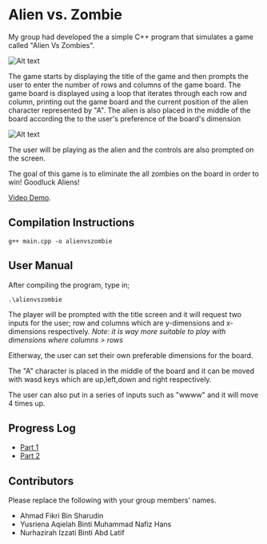 # Alien vs. Zombie

My group had developed the a simple C++ program that simulates a game called "Alien Vs Zombies".

![Alt text](https://imgtr.ee/images/2023/01/28/G57Ur.jpg "Title Screen")

The game starts by displaying the title of the game and then prompts the user to enter the number of rows and columns of the game board. The game board is displayed using a 
loop that iterates through each row and column, printing out the game board and the current position of the alien character represented by "A". The alien is also placed in the middle of the board according the to the user's preference of the board's dimension

![Alt text](https://imgtr.ee/images/2023/01/28/G5GTn.jpg "Prompting User for Dimensions")

The user will be playing as the alien and the controls are also prompted on the screen.

The goal of this game is to eliminate the all zombies on the board in order to win! Goodluck Aliens!

[Video Demo](https://www.youtube.com/watch?v=B2DL_4otjsA).

## Compilation Instructions

```
g++ main.cpp -o alienvszombie
```

## User Manual

After compiling the program, type in;

```
.\alienvszombie
```

The player will be prompted with the title screen and it will request two inputs for the user; row and columns which are y-dimensions and x-dimensions respectively.
*Note: it is way more suitable to play with dimensions where columns > rows* 

Eitherway, the user can set their own preferable dimensions for the board.

The "A" character is placed in the middle of the board and it can be moved with wasd keys which are up,left,down and right respectively.

The user can also put in a series of inputs such as "wwww" and it will move 4 times up.


## Progress Log

- [Part 1](PART1.md)
- [Part 2](PART2.md)

## Contributors

Please replace the following with your group members' names. 

- Ahmad Fikri Bin Sharudin
- Yusriena Aqielah Binti Muhammad Nafiz Hans
- Nurhazirah Izzati Binti Abd Latif


